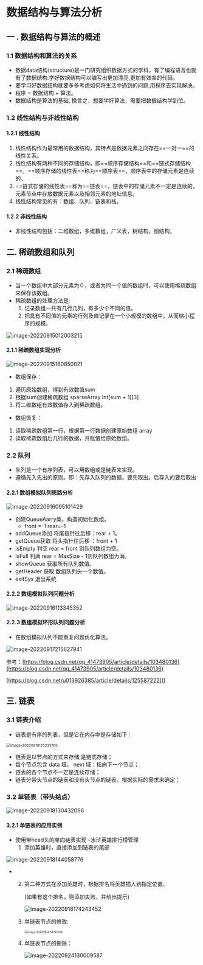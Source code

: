 # 数据结构与算法分析

## 一 . 数据结构与算法的概述

### 1.1 数据结构和算法的关系

- 数据data结构(structure)是一门研究组织数据方式的学科，有了编程语言也就有了数据结构.学好数据结构可以编写出更加漂亮,更加有效率的代码。
- 要学习好数据结构就要多多考虑如何将生活中遇到的问题,用程序去实现解决。
- 程序 = 数据结构 + 算法。
- 数据结构是算法的基础, 换言之，想要学好算法，需要把数据结构学到位。

### 1.2 线性结构与非线性结构

#### 1.2.1 线性结构

1. 线性结构作为最常用的数据结构，其特点是数据元素之间存在==一对一==的线性关系。
2. 线性结构有两种不同的存储结构，即==顺序存储结构==和==链式存储结构==。==顺序存储的线性表==称为==顺序表==，顺序表中的存储元素是连续的。
3. ==链式存储的线性表==称为==链表==，链表中的存储元素不一定是连续的，元素节点中存放数据元素以及相邻元素的地址信息。
4. 线性结构常见的有：数组、队列、链表和栈。

#### 1.2.2 非线性结构

- 非线性结构包括：二维数组，多维数组，广义表，树结构，图结构。

## 二. 稀疏数组和队列

### 2.1 稀疏数组

- 当一个数组中大部分元素为０，或者为同一个值的数组时，可以使用稀疏数组来保存该数组。
- 稀疏数组的处理方法是:
  1. 记录数组一共有几行几列，有多少个不同的值。
  2. 把具有不同值的元素的行列及值记录在一个小规模的数组中，从而缩小程序的规模。

![image-20220915012003215](https://my-typroa-image.oss-cn-hangzhou.aliyuncs.com/typroaImage/image-20220915012003215.png)

#### 2.1.1 稀疏数组实现分析

![image-20220915160850021](https://my-typroa-image.oss-cn-hangzhou.aliyuncs.com/typroaImage/image-20220915160850021.png)

- 数组保存：

1. 遍历原始数组，得到有效数值sum
2. 根据sum创建稀疏数组 sparseArray Int\[sum + 1\]\[3\]
3. 将二维数组有效数值存入到稀疏数组。

- 数组恢复：

1. 读取稀疏数组第一行，根据第一行数据创建原始数组 array
2. 读取稀疏数组后几行的数据，并赋值给原始数组。

### 2.2 队列

- 队列是一个有序列表，可以用数组或是链表来实现。
- 遵循先入先出的原则。即：先存入队列的数据，要先取出。后存入的要后取出

#### 2.2.1 数组模拟队列思路分析

![image-20220916095101429](https://my-typroa-image.oss-cn-hangzhou.aliyuncs.com/typroaImage/image-20220916095101429.png)

- 创建QueueAarry类，构造初始化数组。
  - front =-1   rear=-1 
- addQueue添加 将尾指针往后移：rear + 1。
- getQueue获取  将头指针往后移 ：front + 1
- isEmpty 判空 rear  =  front  则队列数组为空。
- isFull 判满 rear =  MaxSize - 1则队列数组为满。
- showQueue 获取所有队列数值。
- getHeader 获取 数组队列头一个数值。
- exitSys 退出系统

#### 2.2.2 数组模拟队列问题分析

![image-20220916113345352](https://my-typroa-image.oss-cn-hangzhou.aliyuncs.com/typroaImage/image-20220916113345352.png)

#### 2.2.3 数组模拟环形队列问题分析

- 在数组模拟队列不能重复问题优化算法。

![image-20220917215627941](https://my-typroa-image.oss-cn-hangzhou.aliyuncs.com/typroaImage/image-20220917215627941.png)

参考：[https://blog.csdn.net/qq_41473905/article/details/103480136](https://blog.csdn.net/qq_41473905/article/details/103480136)

[https://blog.csdn.net/u013926385/article/details/125587222]()

## 三. 链表

### 3.1 链表介绍

- 链表是有序的列表，但是它在内存中是存储如下：

<img src="https://my-typroa-image.oss-cn-hangzhou.aliyuncs.com/typroaImage/image-20220918125235705.png" alt="image-20220918125235705" style="zoom: 67%;" />

- 链表是以节点的方式来存储,是链式存储；
- 每个节点包含 data 域， next 域：指向下一个节点；
- 链表的各个节点不一定是连续存储；
- 链表分带头节点的链表和没有头节点的链表，根据实际的需求来确定；

### 3.2 单链表（带头结点）

![image-20220918130432096](https://my-typroa-image.oss-cn-hangzhou.aliyuncs.com/typroaImage/image-20220918130432096.png)

#### 3.2.1 单链表的应用实例

- 使用带head头的单向链表实现 –水浒英雄排行榜管理
  1. 添加英雄时，直接添加到链表的尾部

![image-20220918144058776](https://my-typroa-image.oss-cn-hangzhou.aliyuncs.com/typroaImage/image-20220918144058776.png)
- 2. 第二种方式在添加英雄时，根据排名将英雄插入到指定位置、

     (如果有这个排名，则添加失败，并给出提示)

     ![image-20220918174243452](https://my-typroa-image.oss-cn-hangzhou.aliyuncs.com/typroaImage/image-20220918174243452.png)

  3. 单链表节点的修改:

     <img src="https://my-typroa-image.oss-cn-hangzhou.aliyuncs.com/typroaImage/image-20220924114721208.png" alt="image-20220924114721208" style="zoom:50%;" />
  
  4. 单链表节点的删除：
  
     ![image-20220924130009587](https://my-typroa-image.oss-cn-hangzhou.aliyuncs.com/typroaImage/image-20220924130009587.png)
  
     
  

